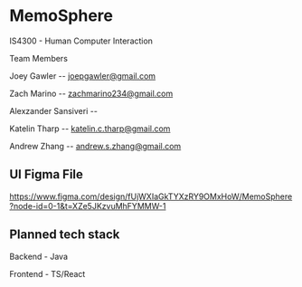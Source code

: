 # MemoSphere

IS4300 - Human Computer Interaction

Team Members

Joey Gawler -- joepgawler@gmail.com

Zach Marino -- zachmarino234@gmail.com

Alexzander Sansiveri --

Katelin Tharp -- katelin.c.tharp@gmail.com

Andrew Zhang -- andrew.s.zhang@gmail.com

## UI Figma File

https://www.figma.com/design/fUjWXIaGkTYXzRY9OMxHoW/MemoSphere?node-id=0-1&t=XZe5JKzvuMhFYMMW-1

## Planned tech stack

Backend - Java

Frontend - TS/React

